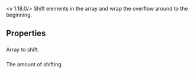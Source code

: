 <v 1.18.0/>
Shift elements in the array and wrap the overflow around to the beginning.

## Properties

### <junc array>
Array to shift.

### <junc shift>
The amount of shifting.